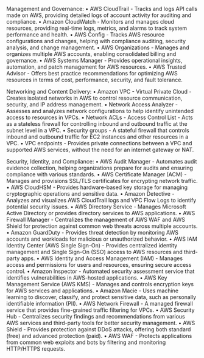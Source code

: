 Management and Governance:
• AWS CloudTrail
	- Tracks and logs API calls made on AWS, providing detailed logs of account activity for auditing and compliance.
• Amazon CloudWatch
	- Monitors and manages cloud resources, providing real-time logs, metrics, and alarms to track system performance and health.
• AWS Config
	- Tracks AWS resource configurations and changes, helping with compliance auditing, security analysis, and change management.
• AWS Organizations
	- Manages and organizes multiple AWS accounts, enabling consolidated billing and governance.
• AWS Systems Manager
	- Provides operational insights, automation, and patch management for AWS resources.
• AWS Trusted Advisor
	- Offers best practice recommendations for optimizing AWS resources in terms of cost, performance, security, and fault tolerance.

Networking and Content Delivery:
• Amazon VPC - Virtual Private Cloud
	- Creates isolated networks in AWS to control resource communication, security, and IP address management.
• Network Access Analyzer
	- Assesses and analyzes network configurations to help identify unintended access to resources in VPCs.
• Network ACLs - Access Control List
	- Acts as a stateless firewall for controlling inbound and outbound traffic at the subnet level in a VPC.
• Security groups
	- A stateful firewall that controls inbound and outbound traffic for EC2 instances and other resources in a VPC.
• VPC endpoints
	- Provides private connections between a VPC and supported AWS services, without the need for an internet gateway or NAT.

Security, Identity, and Compliance:
• AWS Audit Manager
	- Automates audit evidence collection, helping organizations prepare for audits and ensuring compliance with various standards.
• AWS Certificate Manager (ACM)
	- Manages and provisions SSL/TLS certificates for encrypting network traffic.
• AWS CloudHSM
	- Provides hardware-based key storage for managing cryptographic operations and sensitive data.
• Amazon Detective
	- Analyzes and visualizes AWS CloudTrail logs and VPC Flow Logs to identify potential security issues.
• AWS Directory Service
	- Manages Microsoft Active Directory or provides directory services to AWS applications.
• AWS Firewall Manager
	- Centralizes the management of AWS WAF and AWS Shield for protection against common web threats across multiple accounts.
• Amazon GuardDuty
	- Provides threat detection by monitoring AWS accounts and workloads for malicious or unauthorized behavior.
• AWS IAM Identity Center (AWS Single Sign-On)
	- Provides centralized identity management and Single Sign-On (SSO) access to AWS resources and third-party apps.
• AWS Identity and Access Management (IAM)
	- Manages access and permissions for users and resources, ensuring secure access control.
• Amazon Inspector
	- Automated security assessment service that identifies vulnerabilities in AWS-hosted applications.
• AWS Key Management Service (AWS KMS)
	- Manages and controls encryption keys for AWS services and applications.
• Amazon Macie
	- Uses machine learning to discover, classify, and protect sensitive data, such as personally identifiable information (PII).
• AWS Network Firewall
	- A managed firewall service that provides fine-grained traffic filtering for VPCs.
• AWS Security Hub
	- Centralizes security findings and recommendations from various AWS services and third-party tools for better security management.
• AWS Shield
	- Provides protection against DDoS attacks, offering both standard (free) and advanced protection (paid).
• AWS WAF
	- Protects applications from common web exploits and bots by filtering and monitoring HTTP/HTTPS requests.
